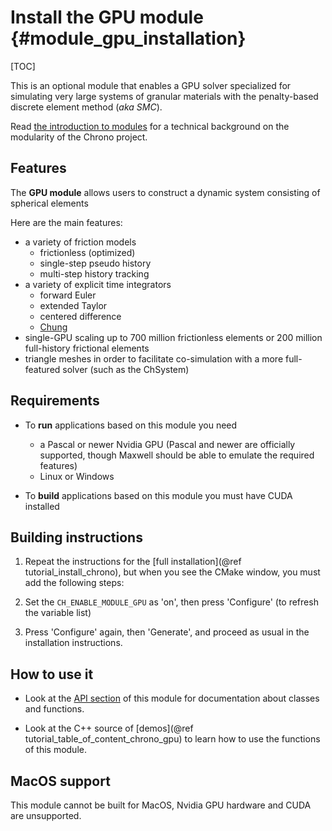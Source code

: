 Install the GPU module   {#module_gpu_installation}
===============================

[TOC]

This is an optional module that enables a GPU solver specialized for simulating very large systems of granular materials with the penalty-based discrete element method (*aka SMC*).

Read [the introduction to modules](modularity.html) for a technical 
background on the modularity of the Chrono project.


## Features

The **GPU module** allows users to construct a dynamic system consisting of spherical elements

Here are the main features:
* a variety of friction models
    * frictionless (optimized)
    * single-step pseudo history
    * multi-step history tracking
* a variety of explicit time integrators
    * forward Euler
    * extended Taylor
    * centered difference
    * [Chung](https://onlinelibrary.wiley.com/doi/abs/10.1002/nme.1620372303)
* single-GPU scaling up to 700 million frictionless elements or 200 million full-history frictional elements
* triangle meshes in order to facilitate co-simulation with a more full-featured solver (such as the ChSystem)

## Requirements

- To **run** applications based on this module you need
    - a Pascal or newer Nvidia GPU (Pascal and newer are officially supported, though Maxwell should be able to emulate the required features)
    - Linux or Windows

- To **build** applications based on this module you must have CUDA installed


## Building instructions
   
1. Repeat the instructions for the [full installation](@ref tutorial_install_chrono), but when you see the CMake window, you must add the following steps:
   
2. Set the `CH_ENABLE_MODULE_GPU` as 'on', then press 'Configure' (to refresh the variable list) 
	 
3. Press 'Configure' again, then 'Generate', and proceed as usual in the installation instructions.


## How to use it

- Look at the [API section](group__gpu__module.html) of this module for documentation about classes and functions.

- Look at the C++ source of [demos](@ref tutorial_table_of_content_chrono_gpu) to learn how to use the functions of this module.

## MacOS support

This module cannot be built for MacOS, Nvidia GPU hardware and CUDA are unsupported.
